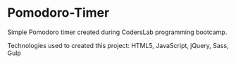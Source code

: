 # Pomodoro-Timer
Simple Pomodoro timer created during CodersLab programming bootcamp.

Technologies used to created this project: HTML5, JavaScript, jQuery, Sass, Gulp
